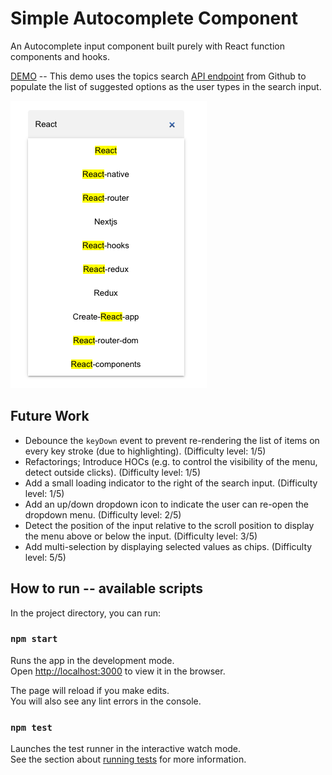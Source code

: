 # Simple Autocomplete Component 

An Autocomplete input component built purely with React function components and hooks.

[DEMO](https://zv3-autocomplete.netlify.app) -- This demo uses the topics search [API endpoint](https://docs.github.com/en/rest/search#search-topics) from Github to populate the list of suggested options as the user types in the search input.

![screenshot](screenshot.png)

## Future Work

- Debounce the `keyDown` event to prevent re-rendering the list of items on every key stroke (due to highlighting). (Difficulty level: 1/5)
- Refactorings; Introduce HOCs (e.g. to control the visibility of the menu, detect outside clicks). (Difficulty level: 1/5)
- Add a small loading indicator to the right of the search input. (Difficulty level: 1/5)
- Add an up/down dropdown icon to indicate the user can re-open the dropdown menu. (Difficulty level: 2/5)
- Detect the position of the input relative to the scroll position to display the menu above or below the input. (Difficulty level: 3/5)
- Add multi-selection by displaying selected values as chips. (Difficulty level: 5/5)

## How to run -- available scripts

In the project directory, you can run:

### `npm start`

Runs the app in the development mode.\
Open [http://localhost:3000](http://localhost:3000) to view it in the browser.

The page will reload if you make edits.\
You will also see any lint errors in the console.

### `npm test`

Launches the test runner in the interactive watch mode.\
See the section about [running tests](https://facebook.github.io/create-react-app/docs/running-tests) for more information.

